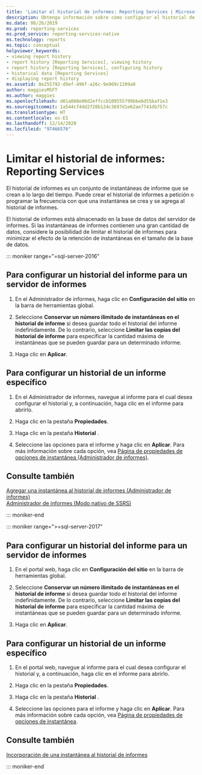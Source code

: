 ```yaml
---
title: 'Limitar el historial de informes: Reporting Services | Microsoft Docs'
description: Obtenga información sobre cómo configurar el historial de informes para un servidor de informes. Aprenda también a configurar un historial de informes para un informe específico.
ms.date: 06/26/2019
ms.prod: reporting-services
ms.prod_service: reporting-services-native
ms.technology: reports
ms.topic: conceptual
helpviewer_keywords:
- viewing report history
- report history [Reporting Services], viewing history
- report history [Reporting Services], configuring history
- historical data [Reporting Services]
- displaying report history
ms.assetid: 8e255792-d9ef-496f-a26c-9e969c1209a0
author: maggiesMSFT
ms.author: maggies
ms.openlocfilehash: d01a008e00d2effccb109555799bbe6d55baf1e3
ms.sourcegitcommit: 1a544cf4dd2720b124c3697d1e62ae7741db757c
ms.translationtype: HT
ms.contentlocale: es-ES
ms.lasthandoff: 12/14/2020
ms.locfileid: "97466576"
---
```

# <a name="limit-report-history---reporting-services"></a>Limitar el historial de informes: Reporting Services
  El historial de informes es un conjunto de instantáneas de informe que se crean a lo largo del tiempo. Puede crear el historial de informes a petición o programar la frecuencia con que una instantánea se crea y se agrega al historial de informes.  
  
 El historial de informes está almacenado en la base de datos del servidor de informes. Si las instantáneas de informes contienen una gran cantidad de datos, considere la posibilidad de limitar el historial de informes para minimizar el efecto de la retención de instantáneas en el tamaño de la base de datos.  

::: moniker range="=sql-server-2016"
  
## <a name="to-configure-report-history-for-a-report-server"></a>Para configurar un historial del informe para un servidor de informes  
  
1.  En el Administrador de informes, haga clic en **Configuración del sitio** en la barra de herramientas global.  
  
2.  Seleccione **Conservar un número ilimitado de instantáneas en el historial de informe** si desea guardar todo el historial del informe indefinidamente. De lo contrario, seleccione **Limitar las copias del historial de informe** para especificar la cantidad máxima de instantáneas que se pueden guardar para un determinado informe.  
  
3.  Haga clic en **Aplicar**.  
  
## <a name="to-configure-report-history-for-a-specific-report"></a>Para configurar un historial de un informe específico  
  
1.  En el Administrador de informes, navegue al informe para el cual desea configurar el historial y, a continuación, haga clic en el informe para abrirlo.  
  
2.  Haga clic en la pestaña **Propiedades**.  
  
3.  Haga clic en la pestaña **Historial** .  
  
4.  Seleccione las opciones para el informe y haga clic en **Aplicar**. Para más información sobre cada opción, vea [Página de propiedades de opciones de instantánea &#40;Administrador de informes&#41;](/previous-versions/sql/sql-server-2016/ms189952(v=sql.130)).  
  
## <a name="see-also"></a>Consulte también  
 [Agregar una instantánea al historial de informes &#40;Administrador de informes&#41;](../../reporting-services/report-server/add-a-snapshot-to-report-history-report-manager.md)   
 [Administrador de informes &#40;Modo nativo de SSRS&#41;](../web-portal-ssrs-native-mode.md)  

::: moniker-end

::: moniker range=">=sql-server-2017"

## <a name="to-configure-report-history-for-a-report-server"></a>Para configurar un historial del informe para un servidor de informes  
  
1.  En el portal web, haga clic en **Configuración del sitio** en la barra de herramientas global.  
  
2.  Seleccione **Conservar un número ilimitado de instantáneas en el historial de informe** si desea guardar todo el historial del informe indefinidamente. De lo contrario, seleccione **Limitar las copias del historial de informe** para especificar la cantidad máxima de instantáneas que se pueden guardar para un determinado informe.  
  
3.  Haga clic en **Aplicar**.  
  
## <a name="to-configure-report-history-for-a-specific-report"></a>Para configurar un historial de un informe específico  
  
1.  En el portal web, navegue al informe para el cual desea configurar el historial y, a continuación, haga clic en el informe para abrirlo.  
  
2.  Haga clic en la pestaña **Propiedades**.  
  
3.  Haga clic en la pestaña **Historial** .  
  
4.  Seleccione las opciones para el informe y haga clic en **Aplicar**. Para más información sobre cada opción, vea [Página de propiedades de opciones de instantánea](/previous-versions/sql/sql-server-2016/ms189952(v=sql.130)).  
  
## <a name="see-also"></a>Consulte también  
 [Incorporación de una instantánea al historial de informes](../../reporting-services/report-server/add-a-snapshot-to-report-history-report-manager.md)   

::: moniker-end
